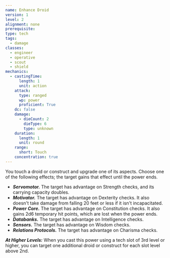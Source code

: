 ```yaml
---
name: Enhance Droid
version: 1
level: 2
alignment: none
prerequisite: 
type: tech
tags:
  - damage
classes:
  - engineer
  - operative
  - scout
  - shield
mechanics:
  - castingTime:
      length: 1
      unit: action
    attack:
      type: ranged
      wp: power
      proficient: True
    dc: false
    damage:
      - dieCount: 2
        dieType: 6
        type: unknown
    duration:
      length: 1
      unit: round
    range:
      short: Touch
    concentration: true
---
```

You touch a droid or construct and upgrade one of its aspects. Choose one of the following effects; the target gains that effect until the power ends. 
- ***Servomotor.*** The target has advantage on Strength checks, and its carrying capacity doubles. 
- ***Motivator.*** The target has advantage on Dexterity checks. It also doesn't take damage from falling 20 feet or less if it isn't incapacitated. 
- ***Power Core.*** The target has advantage on Constitution checks. It also gains 2d6 temporary hit points, which are lost when the power ends. 
- ***Databanks.*** The target has advantage on Intelligence checks. 
- ***Sensors.*** The target has advantage on Wisdom checks. 
- ***Relations Protocols.*** The target has advantage on Charisma checks. 

***__At Higher Levels__:*** When you cast this power using a tech slot of 3rd level or higher, you can target one additional droid or construct for each slot level above 2nd.
    